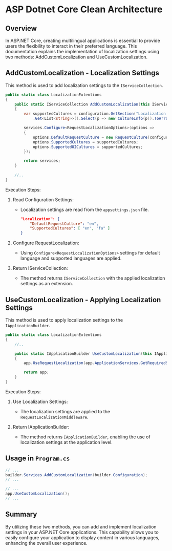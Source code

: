 # ASP Dotnet Core Clean Architecture 

## Overview
In ASP.NET Core, creating multilingual applications is essential to provide users the flexibility to interact in their preferred language. This documentation explains the implementation of localization settings using two methods: AddCustomLocalization and UseCustomLocalization.

## AddCustomLocalization - Localization Settings
   
This method is used to add localization settings to the `IServiceCollection`.

``` c#
public static class LocalizationExtentions
{
    public static IServiceCollection AddCustomLocalization(this IServiceCollection services, IConfiguration configuration)
    {   
        var supportedCultures = configuration.GetSection("Localization:SupportedCultures")
            .Get<List<string>>().Select(p => new CultureInfo(p)).ToArray();

        services.Configure<RequestLocalizationOptions>(options =>
        {
            options.DefaultRequestCulture = new RequestCulture(configuration["Localization:DefaultRequestCulture"]);
            options.SupportedCultures = supportedCultures;
            options.SupportedUICultures = supportedCultures;
        });

        return services;
    }
    
    //..
}
```

Execution Steps:
  
1. Read Configuration Settings:
   * Localization settings are read from the `appsettings.json` file.
        ``` json
        "Localization": {
            "DefaultRequestCulture": "en",
            "SupportedCultures": [ "en", "fa" ]
        }
        ```

2. Configure RequestLocalization:
    * Using `Configure<RequestLocalizationOptions>` settings for default language and supported languages are applied.
        
3. Return IServiceCollection:
    * The method returns `IServiceCollection` with the applied localization settings as an extension.


## UseCustomLocalization - Applying Localization Settings

This method is used to apply localization settings to the `IApplicationBuilder`.

``` c#
public static class LocalizationExtentions
{
    //..

    public static IApplicationBuilder UseCustomLocalization(this IApplicationBuilder app)
    {
        app.UseRequestLocalization(app.ApplicationServices.GetRequiredService<IOptions<RequestLocalizationOptions>>().Value);

        return app;
    }
}
```
Execution Steps:

1. Use Localization Settings:
    * The localization settings are applied to the `RequestLocalizationMiddleware`.

2. Return IApplicationBuilder:
    * The method returns `IApplicationBuilder`, enabling the use of localization settings at the application level.


## Usage in `Program.cs`
``` csharp 
// ...
builder.Services.AddCustomLocalization(builder.Configuration);
// ...

// ...
app.UseCustomLocalization();
// ...
```

## Summary
By utilizing these two methods, you can add and implement localization settings in your ASP.NET Core applications. This capability allows you to easily configure your application to display content in various languages, enhancing the overall user experience.




